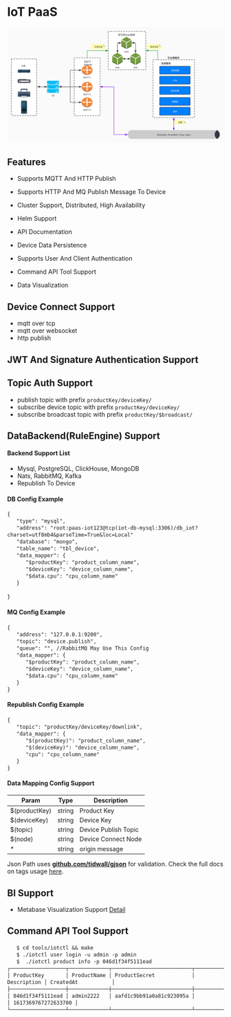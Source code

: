 # IoT PaaS

![架构图](https://github.com/iot-paas/doc/blob/master/iot.png)

## Features

- Supports MQTT And HTTP Publish

- Supports HTTP And MQ Publish Message To Device

- Cluster Support, Distributed, High Availability

- Helm Support

- API Documentation

- Device Data Persistence

- Supports User And Client Authentication

- Command API Tool Support

- Data Visualization

## Device Connect Support

- mqtt over tcp
- mqtt over websocket
- http publish

## JWT And Signature Authentication Support

## Topic Auth Support

- publish topic with prefix `productKey/deviceKey/`
- subscribe device topic with prefix `productKey/deviceKey/`
- subscribe broadcast topic with prefix `productKey/$broadcast/`

## DataBackend(RuleEngine) Support

#### Backend Support List

- Mysql, PostgreSQL, ClickHouse, MongoDB
- Nats, RabbitMQ, Kafka
- Republish To Device

#### DB Config Example

```
{
   "type": "mysql",
   "address": "root:paas-iot123@tcp(iot-db-mysql:3306)/db_iot?charset=utf8mb4&parseTime=True&loc=Local"
   "database": "mongo",
   "table_name": "tbl_device",
   "data_mapper": {
      "$productKey": "product_column_name",
      "$deviceKey": "device_column_name",
      "$data.cpu": "cpu_column_name"
   }

}
```

#### MQ Config Example

```kafka
{
   "address": "127.0.0.1:9200",
   "topic": "device.publish",
   "queue": "", //RabbitMQ May Use This Config
   "data_mapper": {
      "$productKey": "product_column_name",
      "$deviceKey": "device_column_name",
      "$data.cpu": "cpu_column_name"
   }
}
```

#### Republish Config Example

```kafka
{
   "topic": "productKey/deviceKey/downlink",
   "data_mapper": {
      "$(productKey)": "product_column_name",
      "$(deviceKey)": "device_column_name",
      "cpu": "cpu_column_name"
   }
}
```

#### Data Mapping Config Support

| Param         | Type   | Description          |
| ------------- | ------ | -------------------- |
| $(productKey) | string | Product Key          |
| $(deviceKey)  | string | Device Key           |
| $(topic)      | string | Device Publish Topic |
| $(node)       | string | Device Connect Node  |
| \*            | string | origin message       |

Json Path uses [**github.com/tidwall/gjson**](https://github.com/tidwall/gjson) for validation. Check the full docs on tags usage [here](https://pkg.go.dev/github.com/tidwall/gjson@v1.7.4).

## BI Support

- Metabase Visualization Support [Detail](https://github.com/metabase/metabase)

## Command API Tool Support

```
   $ cd tools/iotctl && make
   $ ./iotctl user login -u admin -p admin
   $  ./iotctl product info -p 046d1f34f5111ead
┌──────────────────┬─────────────┬──────────────────────────┬─────────────┬─────────────────────┐
│ ProductKey       │ ProductName │ ProductSecret            │ Description │ CreatedAt           │
├──────────────────┼─────────────┼──────────────────────────┼─────────────┼─────────────────────┤
│ 046d1f34f5111ead │ admin2222   │ aafd1c9bb91a0a81c923095a │             │ 1617369767272633700 │
└──────────────────┴─────────────┴──────────────────────────┴─────────────┴─────────────────────┘
```

